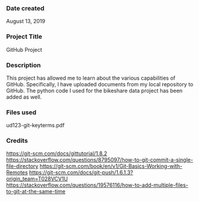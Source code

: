 ### Date created
August 13, 2019

### Project Title
GitHub Project

### Description
This project has allowed me to learn about the various capabilities of GitHub. Specifically, I have uploaded documents from my local repository to GitHub. The python code I used for the bikeshare data project has been added as well.

### Files used
ud123-git-keyterms.pdf

### Credits
https://git-scm.com/docs/gittutorial/1.8.2
https://stackoverflow.com/questions/8795097/how-to-git-commit-a-single-file-directory
https://git-scm.com/book/en/v1/Git-Basics-Working-with-Remotes
https://git-scm.com/docs/git-push/1.6.1.3?origin_team=T028VCV1U
https://stackoverflow.com/questions/19576116/how-to-add-multiple-files-to-git-at-the-same-time

